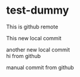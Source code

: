 # test-dummy

This is github remote

This new local commit

another new local commit
<br>
hi from github

manual commit from github
